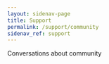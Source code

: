 ```yaml
---
layout: sidenav-page
title: Support
permalink: /support/community
sidenav_ref: support
---
```


Conversations about community

